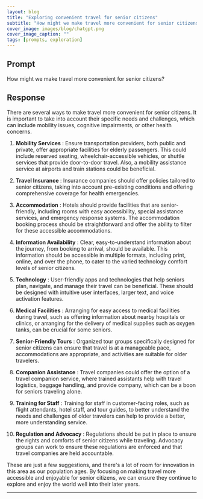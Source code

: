 ```yaml
---
layout: blog
title: "Exploring convenient travel for senior citizens"
subtitle: "How might we make travel more convenient for senior citizens?"
cover_image: images/blog/chatgpt.png
cover_image_caption: ""
tags: [prompts, exploration]
---
```


## Prompt

How might we make travel more convenient for senior citizens?

## Response

There are several ways to make travel more convenient for senior citizens. It is important to take into account their specific needs and challenges, which can include mobility issues, cognitive impairments, or other health concerns.

1.  **Mobility Services** : Ensure transportation providers, both public and private, offer appropriate facilities for elderly passengers. This could include reserved seating, wheelchair-accessible vehicles, or shuttle services that provide door-to-door travel. Also, a mobility assistance service at airports and train stations could be beneficial.

2.  **Travel Insurance** : Insurance companies should offer policies tailored to senior citizens, taking into account pre-existing conditions and offering comprehensive coverage for health emergencies.

3.  **Accommodation** : Hotels should provide facilities that are senior-friendly, including rooms with easy accessibility, special assistance services, and emergency response systems. The accommodation booking process should be straightforward and offer the ability to filter for these accessible accommodations.

4.  **Information Availability** : Clear, easy-to-understand information about the journey, from booking to arrival, should be available. This information should be accessible in multiple formats, including print, online, and over the phone, to cater to the varied technology comfort levels of senior citizens.

5.  **Technology** : User-friendly apps and technologies that help seniors plan, navigate, and manage their travel can be beneficial. These should be designed with intuitive user interfaces, larger text, and voice activation features.

6.  **Medical Facilities** : Arranging for easy access to medical facilities during travel, such as offering information about nearby hospitals or clinics, or arranging for the delivery of medical supplies such as oxygen tanks, can be crucial for some seniors.

7.  **Senior-Friendly Tours** : Organized tour groups specifically designed for senior citizens can ensure that travel is at a manageable pace, accommodations are appropriate, and activities are suitable for older travelers.

8.  **Companion Assistance** : Travel companies could offer the option of a travel companion service, where trained assistants help with travel logistics, baggage handling, and provide company, which can be a boon for seniors traveling alone.

9.  **Training for Staff** : Training for staff in customer-facing roles, such as flight attendants, hotel staff, and tour guides, to better understand the needs and challenges of older travelers can help to provide a better, more understanding service.

10. **Regulation and Advocacy** : Regulations should be put in place to ensure the rights and comforts of senior citizens while traveling. Advocacy groups can work to ensure these regulations are enforced and that travel companies are held accountable.

These are just a few suggestions, and there's a lot of room for innovation in this area as our population ages. By focusing on making travel more accessible and enjoyable for senior citizens, we can ensure they continue to explore and enjoy the world well into their later years.

---
